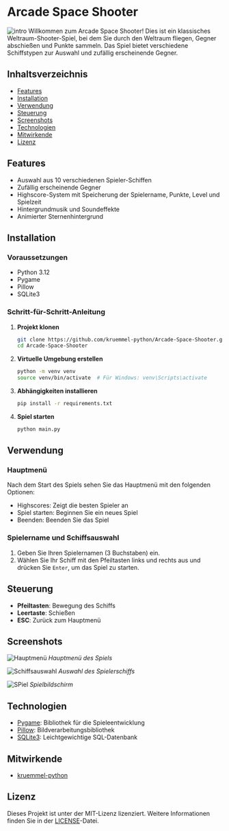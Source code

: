 # Arcade Space Shooter
![intro](https://github.com/kruemmel-python/Arcade-Space-Shooter/assets/169469747/b321f938-ead7-43b7-bab6-35d9d78cd50e)
Willkommen zum Arcade Space Shooter! Dies ist ein klassisches Weltraum-Shooter-Spiel, bei dem Sie durch den Weltraum fliegen, Gegner abschießen und Punkte sammeln. Das Spiel bietet verschiedene Schiffstypen zur Auswahl und zufällig erscheinende Gegner.

## Inhaltsverzeichnis

- [Features](#features)
- [Installation](#installation)
- [Verwendung](#verwendung)
- [Steuerung](#steuerung)
- [Screenshots](#screenshots)
- [Technologien](#technologien)
- [Mitwirkende](#mitwirkende)
- [Lizenz](#lizenz)

## Features

- Auswahl aus 10 verschiedenen Spieler-Schiffen
- Zufällig erscheinende Gegner
- Highscore-System mit Speicherung der Spielername, Punkte, Level und Spielzeit
- Hintergrundmusik und Soundeffekte
- Animierter Sternenhintergrund

## Installation

### Voraussetzungen

- Python 3.12
- Pygame
- Pillow
- SQLite3

### Schritt-für-Schritt-Anleitung

1. **Projekt klonen**

   ```sh
   git clone https://github.com/kruemmel-python/Arcade-Space-Shooter.git
   cd Arcade-Space-Shooter
   ```

2. **Virtuelle Umgebung erstellen**

   ```sh
   python -m venv venv
   source venv/bin/activate  # Für Windows: venv\Scripts\activate
   ```

3. **Abhängigkeiten installieren**

   ```sh
   pip install -r requirements.txt
   ```

4. **Spiel starten**

   ```sh
   python main.py
   ```

## Verwendung

### Hauptmenü

Nach dem Start des Spiels sehen Sie das Hauptmenü mit den folgenden Optionen:

- Highscores: Zeigt die besten Spieler an
- Spiel starten: Beginnen Sie ein neues Spiel
- Beenden: Beenden Sie das Spiel

### Spielername und Schiffsauswahl

1. Geben Sie Ihren Spielernamen (3 Buchstaben) ein.
2. Wählen Sie Ihr Schiff mit den Pfeiltasten links und rechts aus und drücken Sie `Enter`, um das Spiel zu starten.

## Steuerung

- **Pfeiltasten**: Bewegung des Schiffs
- **Leertaste**: Schießen
- **ESC**: Zurück zum Hauptmenü

## Screenshots

![Hauptmenü](https://github.com/kruemmel-python/Arcade-Space-Shooter/assets/169469747/f7fd3830-bca8-425f-b5fb-35e2b3321ff7)
*Hauptmenü des Spiels*

![Schiffsauswahl](https://github.com/kruemmel-python/Arcade-Space-Shooter/assets/169469747/44d9aab4-0151-4d97-a644-a8c70ce2fffc)
*Auswahl des Spielerschiffs*

![SPiel](https://github.com/kruemmel-python/Arcade-Space-Shooter/assets/169469747/5b157ea1-0702-4993-bf15-54a30d2baa77)
*Spielbildschirm*

## Technologien

- [Pygame](https://www.pygame.org/): Bibliothek für die Spieleentwicklung
- [Pillow](https://python-pillow.org/): Bildverarbeitungsbibliothek
- [SQLite3](https://www.sqlite.org/index.html): Leichtgewichtige SQL-Datenbank

## Mitwirkende

- [kruemmel-python](https://github.com/kruemmel-python)

## Lizenz

Dieses Projekt ist unter der MIT-Lizenz lizenziert. Weitere Informationen finden Sie in der [LICENSE](LICENSE)-Datei.


